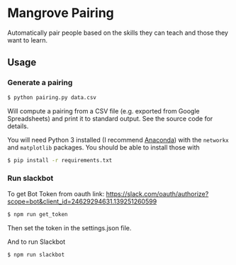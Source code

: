 # Mangrove Pairing

Automatically pair people based on the skills they can teach and those
they want to learn.

## Usage

### Generate a pairing

```bash
$ python pairing.py data.csv
```

Will compute a pairing from a CSV file (e.g. exported from Google Spreadsheets)
and print it to standard output. See the source code for details.

You will need Python 3 installed
(I recommend [Anaconda](https://www.continuum.io/downloads))
with the `networkx` and `matplotlib` packages.
You should be able to install those with

```bash
$ pip install -r requirements.txt
```

### Run slackbot

To get Bot Token from oauth link:
https://slack.com/oauth/authorize?scope=bot&client_id=24629294631.139251260599

```bash
$ npm run get_token
```

Then set the token in the settings.json file.

And to run Slackbot

```bash
$ npm run slackbot
```
